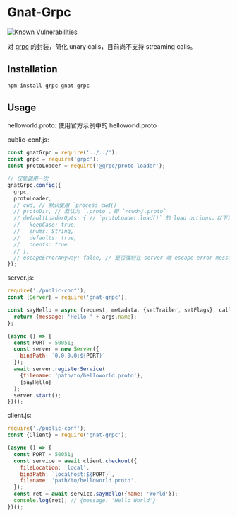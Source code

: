# Gnat-Grpc

<a href="https://snyk.io/test/github/gnat-service/gnat-grpc"><img src="https://snyk.io/test/github/gnat-service/gnat-grpc/badge.svg" alt="Known Vulnerabilities" data-canonical-src="https://snyk.io/test/github/gnat-service/gnat-grpc" style="max-width:100%;"></a>

对 [grpc](https://www.npmjs.com/package/grpc) 的封装，简化 unary calls，目前尚不支持 streaming calls。

## Installation

```js
npm install grpc gnat-grpc
```

## Usage

helloworld.proto: 使用官方示例中的 helloworld.proto

public-conf.js:

```js
const gnatGrpc = require('../../');
const grpc = require('grpc');
const protoLoader = require('@grpc/proto-loader');

// 仅能调用一次
gnatGrpc.config({
  grpc,
  protoLoader,
  // cwd, // 默认使用 `process.cwd()`
  // protoDir, // 默认为 `.proto`，即 `<cwd>/.proto`
  // defaultLoaderOpts: { // `protoLoader.load()` 的 load options，以下为默认配置项
  //   keepCase: true,
  //   enums: String,
  //   defaults: true,
  //   oneofs: true
  // },
  // escapeErrorAnyway: false, // 是否强制在 server 端 escape error message，在 client 端 unescape error message，以便支持中文消息。设置为 false 时则根据 grpc 版本决定是否需要处理
});
```

server.js:

```js
require('./public-conf');
const {Server} = require('gnat-grpc');

const sayHello = async (request, metadata, {setTrailer, setFlags}, call) => {
  return {message: 'Hello ' + args.name};
};

(async () => {
  const PORT = 50051;
  const server = new Server({
    bindPath: `0.0.0.0:${PORT}`
  });
  await server.registerService(
    {filename: 'path/to/helloworld.proto'},
    {sayHello}
  );
  server.start();
})();
```

client.js:

```js
require('./public-conf');
const {Client} = require('gnat-grpc');

(async () => {
  const PORT = 50051;
  const service = await client.checkout({
    fileLocation: 'local',
    bindPath: `localhost:${PORT}`,
    filename: 'path/to/helloworld.proto',
  });
  const ret = await service.sayHello({name: 'World'});
  console.log(ret); // {message: 'Hello World'}
})();
```
